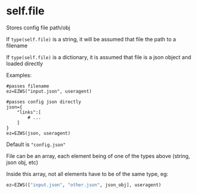 # self.file

Stores config file path/obj

If `type(self.file)` is a string, it will be assumed that file the path to a filename

If `type(self.file)` is a dictionary, it is assumed that file is a json object and loaded directly

Examples:

```
#passes filename
ez=EZWS("input.json", useragent)

#passes config json directly
json={
	"links":[
		# ...
	]
}
ez=EZWS(json, useragent)
```

Default is `"config.json"`

File can be an array, each element being of one of the types above (string, json obj, etc)

Inside this array, not all elements have to be of the same type, eg:

```python
ez=EZWS(["input.json", "other.json", json_obj], useragent)
```